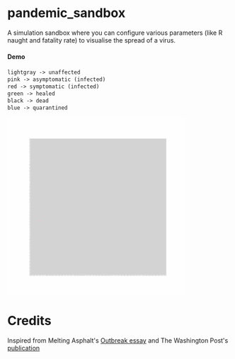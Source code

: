 # pandemic_sandbox
A simulation sandbox where you can configure various parameters (like R naught and fatality rate) to visualise the spread of a virus.

#### Demo
```
lightgray -> unaffected
pink -> asymptomatic (infected)
red -> symptomatic (infected)
green -> healed
black -> dead
blue -> quarantined
```
<img src="https://github.com/specbug/simulation-theory/blob/master/pandemic/visual.gif" width="400" height="400">



# Credits
Inspired from Melting Asphalt's [Outbreak essay](https://meltingasphalt.com/outbreak/) and The Washington Post's [publication](https://www.washingtonpost.com/graphics/2020/world/corona-simulator/)
